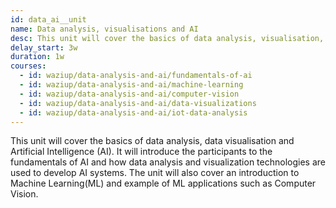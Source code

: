 ```yaml
---
id: data_ai__unit
name: Data analysis, visualisations and AI
desc: This unit will cover the basics of data analysis, visualisation, and AI.
delay_start: 3w
duration: 1w
courses:
  - id: waziup/data-analysis-and-ai/fundamentals-of-ai
  - id: waziup/data-analysis-and-ai/machine-learning
  - id: waziup/data-analysis-and-ai/computer-vision
  - id: waziup/data-analysis-and-ai/data-visualizations
  - id: waziup/data-analysis-and-ai/iot-data-analysis
---
```


This unit will cover the basics of data analysis, data visualisation and Artificial Intelligence (AI). It will introduce the participants to the fundamentals of AI and how data analysis and visualization technologies are used to develop AI systems. The unit will also cover an introduction to Machine Learning(ML) and example of ML applications such as Computer Vision.